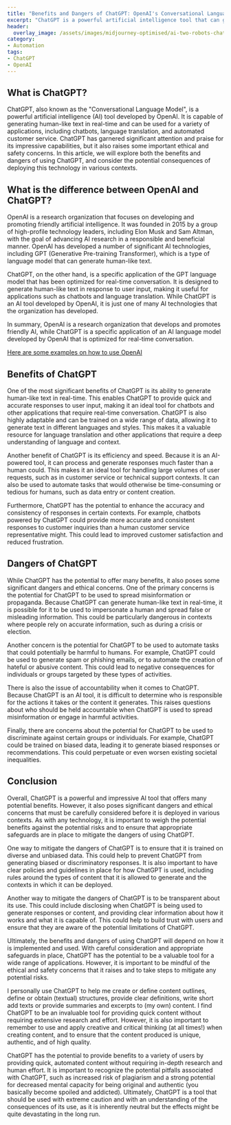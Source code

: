 ```yaml
---
title: "Benefits and Dangers of ChatGPT: OpenAI's Conversational Language Model"
excerpt: "ChatGPT is a powerful artificial intelligence tool that can generate human-like text in real-time. It has many potential benefits, including the ability to provide quick and accurate responses, adaptability, efficiency, and improved accuracy and consistency. However, it also raises concerns about spreading misinformation, automating harmful tasks, accountability, and discrimination."
header:
  overlay_image: /assets/images/midjourney-optimised/ai-two-robots-chatting-optimised.jpg
category: 
- Automation
tags:
- ChatGPT
- OpenAI
---
```


## What is ChatGPT?

ChatGPT, also known as the "Conversational Language Model", is a powerful artificial intelligence (AI) tool developed by OpenAI. It is capable of generating human-like text in real-time and can be used for a variety of applications, including chatbots, language translation, and automated customer service. ChatGPT has garnered significant attention and praise for its impressive capabilities, but it also raises some important ethical and safety concerns. In this article, we will explore both the benefits and dangers of using ChatGPT, and consider the potential consequences of deploying this technology in various contexts.

## What is the difference between OpenAI and ChatGPT?

OpenAI is a research organization that focuses on developing and promoting friendly artificial intelligence. It was founded in 2015 by a group of high-profile technology leaders, including Elon Musk and Sam Altman, with the goal of advancing AI research in a responsible and beneficial manner. OpenAI has developed a number of significant AI technologies, including GPT (Generative Pre-training Transformer), which is a type of language model that can generate human-like text.

ChatGPT, on the other hand, is a specific application of the GPT language model that has been optimized for real-time conversation. It is designed to generate human-like text in response to user input, making it useful for applications such as chatbots and language translation. While ChatGPT is an AI tool developed by OpenAI, it is just one of many AI technologies that the organization has developed.

In summary, OpenAI is a research organization that develops and promotes friendly AI, while ChatGPT is a specific application of an AI language model developed by OpenAI that is optimized for real-time conversation.

[Here are some examples on how to use OpenAI](https://beta.openai.com/examples)

## Benefits of ChatGPT

One of the most significant benefits of ChatGPT is its ability to generate human-like text in real-time. This enables ChatGPT to provide quick and accurate responses to user input, making it an ideal tool for chatbots and other applications that require real-time conversation. ChatGPT is also highly adaptable and can be trained on a wide range of data, allowing it to generate text in different languages and styles. This makes it a valuable resource for language translation and other applications that require a deep understanding of language and context.

Another benefit of ChatGPT is its efficiency and speed. Because it is an AI-powered tool, it can process and generate responses much faster than a human could. This makes it an ideal tool for handling large volumes of user requests, such as in customer service or technical support contexts. It can also be used to automate tasks that would otherwise be time-consuming or tedious for humans, such as data entry or content creation.

Furthermore, ChatGPT has the potential to enhance the accuracy and consistency of responses in certain contexts. For example, chatbots powered by ChatGPT could provide more accurate and consistent responses to customer inquiries than a human customer service representative might. This could lead to improved customer satisfaction and reduced frustration.

## Dangers of ChatGPT

While ChatGPT has the potential to offer many benefits, it also poses some significant dangers and ethical concerns. One of the primary concerns is the potential for ChatGPT to be used to spread misinformation or propaganda. Because ChatGPT can generate human-like text in real-time, it is possible for it to be used to impersonate a human and spread false or misleading information. This could be particularly dangerous in contexts where people rely on accurate information, such as during a crisis or election.

Another concern is the potential for ChatGPT to be used to automate tasks that could potentially be harmful to humans. For example, ChatGPT could be used to generate spam or phishing emails, or to automate the creation of hateful or abusive content. This could lead to negative consequences for individuals or groups targeted by these types of activities.

There is also the issue of accountability when it comes to ChatGPT. Because ChatGPT is an AI tool, it is difficult to determine who is responsible for the actions it takes or the content it generates. This raises questions about who should be held accountable when ChatGPT is used to spread misinformation or engage in harmful activities.

Finally, there are concerns about the potential for ChatGPT to be used to discriminate against certain groups or individuals. For example, ChatGPT could be trained on biased data, leading it to generate biased responses or recommendations. This could perpetuate or even worsen existing societal inequalities.

## Conclusion

Overall, ChatGPT is a powerful and impressive AI tool that offers many potential benefits. However, it also poses significant dangers and ethical concerns that must be carefully considered before it is deployed in various contexts. As with any technology, it is important to weigh the potential benefits against the potential risks and to ensure that appropriate safeguards are in place to mitigate the dangers of using ChatGPT.

One way to mitigate the dangers of ChatGPT is to ensure that it is trained on diverse and unbiased data. This could help to prevent ChatGPT from generating biased or discriminatory responses. It is also important to have clear policies and guidelines in place for how ChatGPT is used, including rules around the types of content that it is allowed to generate and the contexts in which it can be deployed.

Another way to mitigate the dangers of ChatGPT is to be transparent about its use. This could include disclosing when ChatGPT is being used to generate responses or content, and providing clear information about how it works and what it is capable of. This could help to build trust with users and ensure that they are aware of the potential limitations of ChatGPT.

Ultimately, the benefits and dangers of using ChatGPT will depend on how it is implemented and used. With careful consideration and appropriate safeguards in place, ChatGPT has the potential to be a valuable tool for a wide range of applications. However, it is important to be mindful of the ethical and safety concerns that it raises and to take steps to mitigate any potential risks.

I personally use ChatGPT to help me create or define content outlines, define or obtain (textual) structures, provide clear definitions, write short add texts or provide summaries and excerpts to (my own) content. I find ChatGPT to be an invaluable tool for providing quick content without requiring extensive research and effort. However, it is also important to remember to use and apply creative and critical thinking (at all times!) when creating content, and to ensure that the content produced is unique, authentic, and of high quality.

ChatGPT has the potential to provide benefits to a variety of users by providing quick, automated content without requiring in-depth research and human effort. It is important to recognize the potential pitfalls associated with ChatGPT, such as increased risk of plagiarism and a strong potential for decreased mental capacity for being original and authentic (you basically become spoiled and addicted). Ultimately, ChatGPT is a tool that should be used with extreme caution and with an understanding of the consequences of its use, as it is inherently neutral but the effects might be quite devastating in the long run. 
